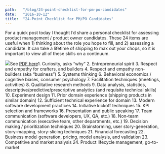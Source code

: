 ```yaml
---
path:	"/blog/24-point-checklist-for-pm-po-candidates"
date:	"2016-10-12"
title:	"24-Point Checklist for PM/PO Candidates"
---
```


For a quick post today I thought I’d share a personal checklist for assessing product management / product owner candidates. These 24 items are useful when 1) thinking about the role you hope to fill, and 2) assessing a candidate. It can take a lifetime of shipping to max out your chops, so it is important to view all of these skills on a continuum.

![](/images/1*KLOWWMNqgyt2RwjrhLbyQQ.png)See [PDF here](https://drive.google.com/file/d/0B04yoW1JFDHGZExOaVpKVVBBOW8/view?usp=sharing)1. Curiosity, asks “why”
2. Entrepreneurial spirit
3. Respect and empathy for crafters, and builders
4. Respect and empathy non-builders (aka “business”)
5. Systems thinking
6. Behavioral economics / cognitive biases, consumer psychology
7. Facilitation techniques (meetings, activities)
8. Qualitative research methods
9. Data analysis, statistics, descriptive/predictive/prescriptive analytics (and requisite technical skills)
10. Experiment design
11. Prior domain experience (shipping products in similar domain)
12. Sufficient technical experience for domain
13. Modern software development practices
14. Initiative kickoff techniques
15. KPI selection and frameworks
16. Presentation and public speaking
17. Team communication (software developers, UX, QA, etc.)
18. Non-team communication (executive team, other departments, etc.)
19. Decision making / prioritization techniques
20. Brainstorming, user story-generation, story-mapping, story-slicing techniques
21. Financial forecasting
22. Business model generation, pricing, model analysis, and validation
23. Competitive and market analysis
24. Product lifecycle management, go-to-market
